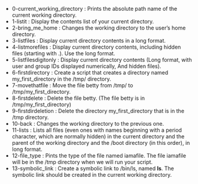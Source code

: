- 0-current_working_directory : Prints the absolute path name of the current working directory. 
- 1-listit : Display the contents list of your current directory.
- 2-bring_me_home : Changes the working directory to the user’s home directory.
- 3-listfiles : Display current directory contents in a long format.
- 4-listmorefiles : Display current directory contents, including hidden files (starting with .). Use the long format.
- 5-listfilesdigitonly : Display current directory contents (Long format, with user and group IDs displayed numerically, And hidden files).
- 6-firstdirectory : Create a script that creates a directory named my_first_directory in the /tmp/ directory.
- 7-movethatfile : Move the file betty from /tmp/ to /tmp/my_first_directory.
- 8-firstdelete : Delete the file betty. (The file betty is in /tmp/my_first_directory)
- 9-firstdirdeletion : Delete the directory my_first_directory that is in the /tmp directory.
- 10-back : Changes the working directory to the previous one.
- 11-lists : Lists all files (even ones with names beginning with a period character, which are normally hidden) in the current directory and the parent of the working directory and the /boot directory (in this order), in long format.
- 12-file_type : Pints the type of the file named iamafile. The file iamafile will be in the /tmp directory when we will run your script.
- 13-symbolic_link : Create a symbolic link to /bin/ls, named __ls__. The symbolic link should be created in the current working directory.


